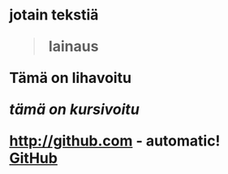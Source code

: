 <h1>jotain tekstiä


>lainaus

**Tämä on lihavoitu**

_tämä on kursivoitu_

http://github.com - automatic!
[GitHub](http://github.com)
